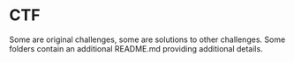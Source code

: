 # CTF
Some are original challenges, some are solutions to other challenges.
Some folders contain an additional README.md providing additional details.